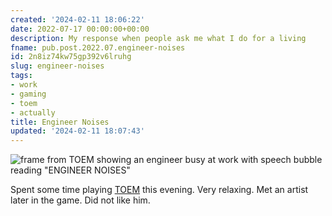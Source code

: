 ```yaml
---
created: '2024-02-11 18:06:22'
date: 2022-07-17 00:00:00+00:00
description: My response when people ask me what I do for a living
fname: pub.post.2022.07.engineer-noises
id: 2n8iz74kw75gp392v6lruhg
slug: engineer-noises
tags:
- work
- gaming
- toem
- actually
title: Engineer Noises
updated: '2024-02-11 18:07:43'
---
```


![frame from TOEM showing an engineer busy at work with speech bubble reading "ENGINEER NOISES"](assets/img/2022/cover-2022-07-17.jpg)

<!--more-->

Spent some time playing [TOEM](https://www.somethingwemade.se/toem/) this evening. Very relaxing. Met an artist later in the game. Did not like him.